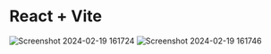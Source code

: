 # React + Vite

![Screenshot 2024-02-19 161724](https://github.com/ompande021/netflix/assets/97015947/6ac14fc9-2dab-4204-843c-c30195b8e22f)
![Screenshot 2024-02-19 161746](https://github.com/ompande021/netflix/assets/97015947/16415cbf-a3f3-4ef6-967f-97c089ac8c32)

